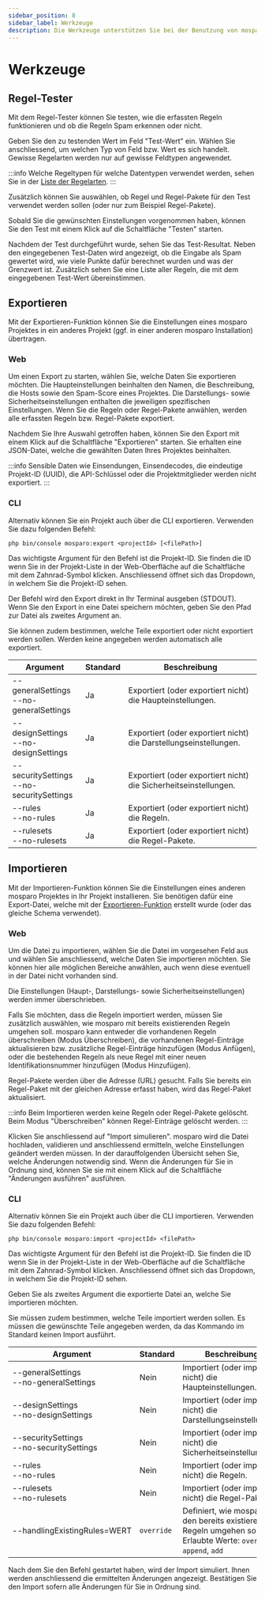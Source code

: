```yaml
---
sidebar_position: 8
sidebar_label: Werkzeuge
description: Die Werkzeuge unterstützen Sie bei der Benutzung von mosparo.
---
```


# Werkzeuge

## Regel-Tester

Mit dem Regel-Tester können Sie testen, wie die erfassten Regeln funktionieren und ob die Regeln Spam erkennen oder nicht.

Geben Sie den zu testenden Wert im Feld "Test-Wert" ein. Wählen Sie anschliessend, um welchen Typ von Feld bzw. Wert es sich handelt. Gewisse Regelarten werden nur auf gewisse Feldtypen angewendet. 

:::info
Welche Regeltypen für welche Datentypen verwendet werden, sehen Sie in der [Liste der Regelarten](./rule_types).
:::

Zusätzlich können Sie auswählen, ob Regel und Regel-Pakete für den Test verwendet werden sollen (oder nur zum Beispiel Regel-Pakete).

Sobald Sie die gewünschten Einstellungen vorgenommen haben, können Sie den Test mit einem Klick auf die Schaltfläche "Testen" starten.

Nachdem der Test durchgeführt wurde, sehen Sie das Test-Resultat. Neben den eingegebenen Test-Daten wird angezeigt, ob die Eingabe als Spam gewertet wird, wie viele Punkte dafür berechnet wurden und was der Grenzwert ist. Zusätzlich sehen Sie eine Liste aller Regeln, die mit dem eingegebenen Test-Wert übereinstimmen.

## Exportieren

Mit der Exportieren-Funktion können Sie die Einstellungen eines mosparo Projektes in ein anderes Projekt (ggf. in einer anderen mosparo Installation) übertragen.

### Web

Um einen Export zu starten, wählen Sie, welche Daten Sie exportieren möchten. Die Haupteinstellungen beinhalten den Namen, die Beschreibung, die Hosts sowie den Spam-Score eines Projektes. Die Darstellungs- sowie Sicherheitseinstellungen enthalten die jeweiligen spezifischen Einstellungen. Wenn Sie die Regeln oder Regel-Pakete anwählen, werden alle erfassten Regeln bzw. Regel-Pakete exportiert.

Nachdem Sie Ihre Auswahl getroffen haben, können Sie den Export mit einem Klick auf die Schaltfläche "Exportieren" starten. Sie erhalten eine JSON-Datei, welche die gewählten Daten Ihres Projektes beinhalten.

:::info
Sensible Daten wie Einsendungen, Einsendecodes, die eindeutige Projekt-ID (UUID), die API-Schlüssel oder die Projektmitglieder werden nicht exportiert.
:::

### CLI

Alternativ können Sie ein Projekt auch über die CLI exportieren. Verwenden Sie dazu folgenden Befehl:

```
php bin/console mosparo:export <projectId> [<filePath>]
```

Das wichtigste Argument für den Befehl ist die Projekt-ID. Sie finden die ID wenn Sie in der Projekt-Liste in der Web-Oberfläche auf die Schaltfläche mit dem Zahnrad-Symbol klicken. Anschliessend öffnet sich das Dropdown, in welchem Sie die Projekt-ID sehen.

Der Befehl wird den Export direkt in Ihr Terminal ausgeben (STDOUT). Wenn Sie den Export in eine Datei speichern möchten, geben Sie den Pfad zur Datei als zweites Argument an.

Sie können zudem bestimmen, welche Teile exportiert oder nicht exportiert werden sollen. Werden keine angegeben werden automatisch alle exportiert.

| Argument                                     | Standard | Beschreibung                                                      |
|----------------------------------------------|----------|-------------------------------------------------------------------|
| --generalSettings<br/>--no-generalSettings   | Ja       | Exportiert (oder exportiert nicht) die Haupteinstellungen.        |
| --designSettings<br/>--no-designSettings     | Ja       | Exportiert (oder exportiert nicht) die Darstellungseinstellungen. |
| --securitySettings<br/>--no-securitySettings | Ja       | Exportiert (oder exportiert nicht) die Sicherheitseinstellungen.  |
| --rules<br/>--no-rules                       | Ja       | Exportiert (oder exportiert nicht) die Regeln.                    |
| --rulesets<br/>--no-rulesets                 | Ja       | Exportiert (oder exportiert nicht) die Regel-Pakete.              |

## Importieren

Mit der Importieren-Funktion können Sie die Einstellungen eines anderen mosparo Projektes in Ihr Projekt installieren. Sie benötigen dafür eine Export-Datei, welche mit der [Exportieren-Funktion](#exportieren) erstellt wurde (oder das gleiche Schema verwendet).

### Web

Um die Datei zu importieren, wählen Sie die Datei im vorgesehen Feld aus und wählen Sie anschliessend, welche Daten Sie importieren möchten. Sie können hier alle möglichen Bereiche anwählen, auch wenn diese eventuell in der Datei nicht vorhanden sind.

Die Einstellungen (Haupt-, Darstellungs- sowie Sicherheitseinstellungen) werden immer überschrieben.

Falls Sie möchten, dass die Regeln importiert werden, müssen Sie zusätzlich auswählen, wie mosparo mit bereits existierenden Regeln umgehen soll. mosparo kann entweder die vorhandenen Regeln überschreiben (Modus Überschreiben), die vorhandenen Regel-Einträge aktualisieren bzw. zusätzliche Regel-Einträge hinzufügen (Modus Anfügen), oder die bestehenden Regeln als neue Regel mit einer neuen Identifikationsnummer hinzufügen (Modus Hinzufügen).

Regel-Pakete werden über die Adresse (URL) gesucht. Falls Sie bereits ein Regel-Paket mit der gleichen Adresse erfasst haben, wird das Regel-Paket aktualisiert.

:::info
Beim Importieren werden keine Regeln oder Regel-Pakete gelöscht. Beim Modus "Überschreiben" können Regel-Einträge gelöscht werden.
:::

Klicken Sie anschliessend auf "Import simulieren". mosparo wird die Datei hochladen, validieren und anschliessend ermitteln, welche Einstellungen geändert werden müssen. In der darauffolgenden Übersicht sehen Sie, welche Änderungen notwendig sind. Wenn die Änderungen für Sie in Ordnung sind, können Sie sie mit einem Klick auf die Schaltfläche "Änderungen ausführen" ausführen.

### CLI

Alternativ können Sie ein Projekt auch über die CLI importieren. Verwenden Sie dazu folgenden Befehl:

```
php bin/console mosparo:import <projectId> <filePath>
```

Das wichtigste Argument für den Befehl ist die Projekt-ID. Sie finden die ID wenn Sie in der Projekt-Liste in der Web-Oberfläche auf die Schaltfläche mit dem Zahnrad-Symbol klicken. Anschliessend öffnet sich das Dropdown, in welchem Sie die Projekt-ID sehen.

Geben Sie als zweites Argument die exportierte Datei an, welche Sie importieren möchten.

Sie müssen zudem bestimmen, welche Teile importiert werden sollen. Es müssen die gewünschte Teile angegeben werden, da das Kommando im Standard keinen Import ausführt.

| Argument                                     | Standard   | Beschreibung                                                                                                          |
|----------------------------------------------|------------|-----------------------------------------------------------------------------------------------------------------------|
| --generalSettings<br/>--no-generalSettings   | Nein       | Importiert (oder importiert nicht) die Haupteinstellungen.                                                            |
| --designSettings<br/>--no-designSettings     | Nein       | Importiert (oder importiert nicht) die Darstellungseinstellungen.                                                     |
| --securitySettings<br/>--no-securitySettings | Nein       | Importiert (oder importiert nicht) die Sicherheitseinstellungen.                                                      |
| --rules<br/>--no-rules                       | Nein       | Importiert (oder importiert nicht) die Regeln.                                                                        |
| --rulesets<br/>--no-rulesets                 | Nein       | Importiert (oder importiert nicht) die Regel-Pakete.                                                                  |
| <nobr>--handlingExistingRules=WERT</nobr>    | `override` | Definiert, wie mosparo mit den bereits existierenden Regeln umgehen soll. Erlaubte Werte: `override`, `append`, `add` |

Nach dem Sie den Befehl gestartet haben, wird der Import simuliert. Ihnen werden anschliessend die ermittelten Änderungen angezeigt. Bestätigen Sie den Import sofern alle Änderungen für Sie in Ordnung sind.